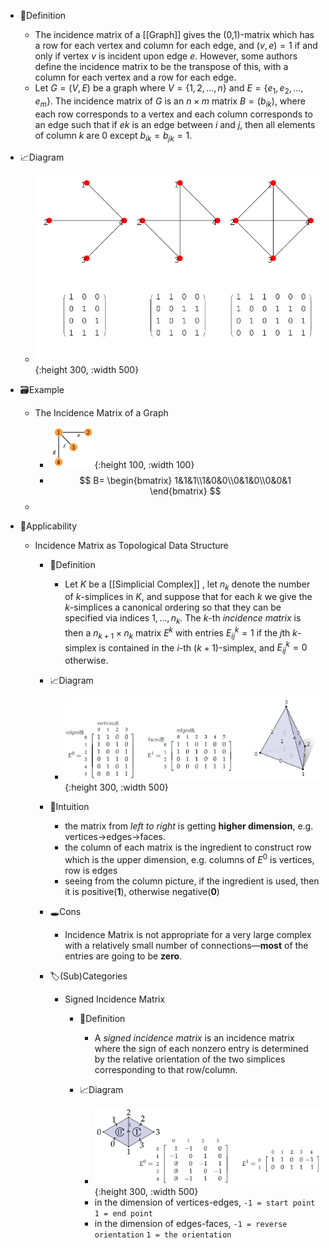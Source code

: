 - 📝Definition
    - The incidence matrix of a [[Graph]] gives the (0,1)-matrix which has a row for each vertex and column for each edge, and $(v,e)=1$ if and only if vertex $v$ is incident upon edge $e$. However, some authors define the incidence matrix to be the transpose of this, with a column for each vertex and a row for each edge.
    - Let $G = (V, E)$ be a graph where $V = \{1, 2, . . . , n\}$ and $E = \{e_1, e_2, . . . , e_m\}$. The incidence matrix of $G$ is an $n\times m$ matrix $B = (b_{ik} )$, where each row corresponds to a vertex and each column corresponds to an edge such that if $ek$ is an edge between $i$ and $j$, then all elements of column $k$ are $0$ except $b_{ik} = b_{jk} = 1$.
    
- 📈Diagram
    - ![name](../assets/IncidenceMatrix_999.svg){:height 300, :width 500}
    
- 🗃Example
    - The Incidence Matrix of a Graph
        - ![name](../assets/incidence_matrix_example.png){:height 100, :width 100}
        - $$
          B=
          \begin{bmatrix}
          1&1&1\\1&0&0\\0&1&0\\0&0&1
          \end{bmatrix}
          $$
        
  -
  
- 🧀Applicability
    - Incidence Matrix as Topological Data Structure
        - 📝Definition
            - Let $K$ be a [[Simplicial Complex]] , let $n_k$ denote the number of $k$-simplices in $K$, and suppose that for each $k$ we give the $k$-simplices a canonical ordering so that they can be specified via indices $1,...,n_k$. The $k$-th *incidence matrix* is then a $n_{k+1}\times n_k$ matrix $E^k$ with entries $E^{k}_{ij}=1$ if the $j$th $k$-simplex is contained in the $i$-th $(k+1)$-simplex, and $E^k_{ij}=0$ otherwise.
            
        - 📈Diagram
            - ![name](../assets/incidence_matrix_simplicial_complex.png){:height 300, :width 500}
            
        - 🧠Intuition
            - the matrix from *left to right* is getting **higher dimension**, e.g. vertices->edges->faces.
            - the column of each matrix is the ingredient to construct row which is the upper dimension, e.g. columns of $E^0$ is vertices, row is edges
            - seeing from the column picture, if the ingredient is used, then it is positive(**1**), otherwise negative(**0**)
            
        - 🕳Cons
            - Incidence Matrix is not appropriate for a very large complex with a relatively small number of connections—**most** of the entries are going to be **zero**.
            
        - 🏷(Sub)Categories
            - Signed Incidence Matrix
                - 📝Definition
                    - A *signed incidence matrix* is an incidence matrix where the sign of each nonzero entry is determined by the relative orientation of the two simplices corresponding to that row/column.
                    
                - 📈Diagram
                    - ![name](../assets/signed_incidence_matrix_simplicial_complex.png){:height 300, :width 500}
                    - in the dimension of vertices-edges, `-1 = start point` 	`1 = end point`
                    - in the dimension of edges-faces, `-1 = reverse orientation`   `1 = the orientation`
                    
